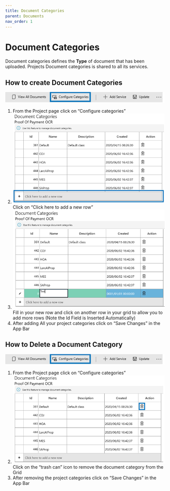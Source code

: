 ```yaml
---
title: Document Categories
parent: Documents
nav_order: 1
---
```


# Document Categories

Document categories defines the **Type** of document that has been uploaded. Projects Document categories is shared to all its services.

## How to create Document Categories

![](<../assets/79 (1) (1) (1) (1).png>)

1. From the Project page click on “Configure categories”
2. ![](<../assets/80 (1).png>) Click on “Click here to add a new row”
3. ![](<../assets/81 (1).png>) Fill in your new row and click on another row in your grid to allow you to add more rows (Note the Id Field is Inserted Automatically)
4. After adding All your project categories click on “Save Changes” in the App Bar

## How to Delete a Document Category

![](<../assets/79 (1) (1) (1).png>)

1. From the Project page click on “Configure categories”
2. ![](<../assets/83 (1).png>) Click on the “trash can” icon to remove the document category from the Grid
3. After removing the project categories click on “Save Changes” in the App Bar
